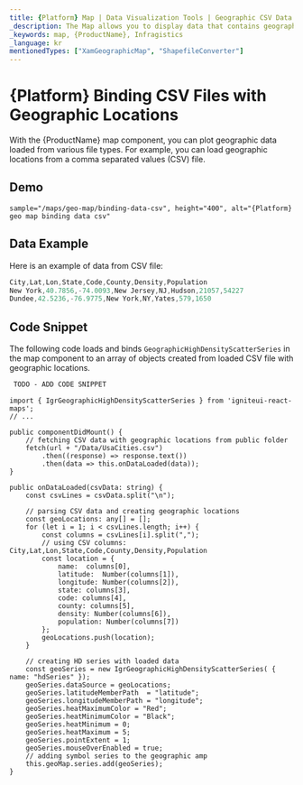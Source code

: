 ```yaml
---
title: {Platform} Map | Data Visualization Tools | Geographic CSV Data | Infragistics
_description: The Map allows you to display data that contains geographic locations from view models or geographic locations loaded from CSV files. View the demo, dependencies, usage and toolbar for more information.
_keywords: map, {ProductName}, Infragistics
_language: kr
mentionedTypes: ["XamGeographicMap", "ShapefileConverter"]
---
```


# {Platform} Binding CSV Files with Geographic Locations

With the {ProductName} map component, you can plot geographic data loaded from various file types. For example, you can load geographic locations from a comma separated values (CSV) file.

## Demo


`sample="/maps/geo-map/binding-data-csv", height="400", alt="{Platform} geo map binding data csv"`

<div class="divider--half"></div>


## Data Example
Here is an example of data from CSV file:

```ts
City,Lat,Lon,State,Code,County,Density,Population
New York,40.7856,-74.0093,New Jersey,NJ,Hudson,21057,54227
Dundee,42.5236,-76.9775,New York,NY,Yates,579,1650
```

## Code Snippet
The following code loads and binds `GeographicHighDensityScatterSeries` in the map component to an array of objects created from loaded CSV file with geographic locations.


```html
 TODO - ADD CODE SNIPPET
```

```tsx
import { IgrGeographicHighDensityScatterSeries } from 'igniteui-react-maps';
// ...

public componentDidMount() {
    // fetching CSV data with geographic locations from public folder
    fetch(url + "/Data/UsaCities.csv")
        .then((response) => response.text())
        .then(data => this.onDataLoaded(data));
}

public onDataLoaded(csvData: string) {
    const csvLines = csvData.split("\n");

    // parsing CSV data and creating geographic locations
    const geoLocations: any[] = [];
    for (let i = 1; i < csvLines.length; i++) {
        const columns = csvLines[i].split(",");
        // using CSV columns: City,Lat,Lon,State,Code,County,Density,Population
        const location = {
            name:  columns[0],
            latitude:  Number(columns[1]),
            longitude: Number(columns[2]),
            state: columns[3],
            code: columns[4],
            county: columns[5],
            density: Number(columns[6]),
            population: Number(columns[7])
        };
        geoLocations.push(location);
    }

    // creating HD series with loaded data
    const geoSeries = new IgrGeographicHighDensityScatterSeries( { name: "hdSeries" });
    geoSeries.dataSource = geoLocations;
    geoSeries.latitudeMemberPath  = "latitude";
    geoSeries.longitudeMemberPath = "longitude";
    geoSeries.heatMaximumColor = "Red";
    geoSeries.heatMinimumColor = "Black";
    geoSeries.heatMinimum = 0;
    geoSeries.heatMaximum = 5;
    geoSeries.pointExtent = 1;
    geoSeries.mouseOverEnabled = true;
    // adding symbol series to the geographic amp
    this.geoMap.series.add(geoSeries);
}

```

